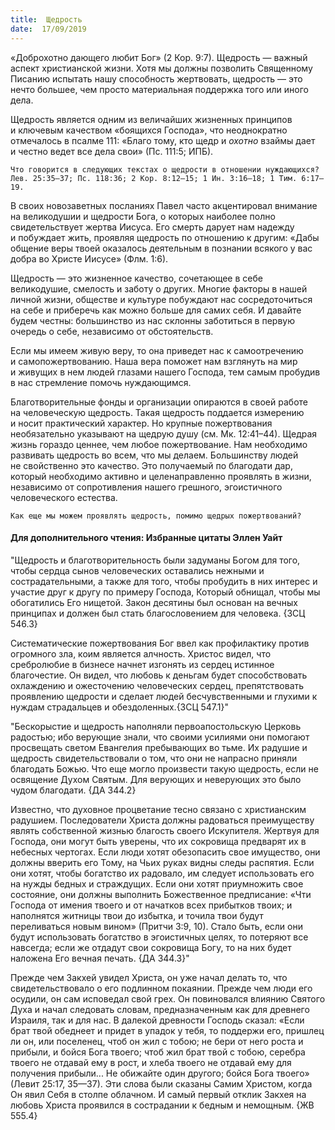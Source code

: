 ```yaml
---
title:  Щедрость
date:  17/09/2019
---
```


«Доброхотно дающего любит Бог» (2 Кор. 9:7). Щедрость — важный аспект христианской жизни. Хотя мы должны позволить Священному Писанию испытать нашу способность жертвовать, щедрость — это нечто большее, чем просто материальная поддержка того или иного дела.

Щедрость является одним из величайших жизненных принципов и ключевым качеством «боящихся Господа», что неоднократно отмечалось в псалме 111: «Благо тому, кто щедр и _охотно_ взаймы дает и честно ведет все дела свои» (Пс. 111:5; ИПБ).

`Что говорится в следующих текстах о щедрости в отношении нуждающихся? Лев. 25:35–37; Пс. 118:36; 2 Кор. 8:12–15; 1 Ин. 3:16–18; 1 Тим. 6:17–19.`

В своих новозаветных посланиях Павел часто акцентировал внимание на великодушии и щедрости Бога, о которых наиболее полно свидетельствует жертва Иисуса. Его смерть дарует нам надежду и побуждает жить, проявляя щедрость по отношению к другим: «Дабы общение веры твоей оказалось деятельным в познании всякого у вас добра во Христе Иисусе» (Флм. 1:6).

Щедрость — это жизненное качество, сочетающее в себе великодушие, смелость и заботу о других. Многие факторы в нашей личной жизни, обществе и культуре побуждают нас сосредоточиться на себе и приберечь как можно больше для самих себя. И давайте будем честны: большинство из нас склонны заботиться в первую очередь о себе, независимо от обстоятельств.

Если мы имеем живую веру, то она приведет нас к самоотречению и самопожертвованию. Наша вера поможет нам взглянуть на мир и живущих в нем людей глазами нашего Господа, тем самым пробудив в нас стремление помочь нуждающимся.

Благотворительные фонды и организации опираются в своей работе на человеческую щедрость. Такая щедрость поддается измерению и носит практический характер. Но крупные пожертвования необязательно указывают на щедрую душу (см. Мк. 12:41–44). Щедрая жизнь гораздо ценнее, чем любое пожертвование. Нам необходимо развивать щедрость во всем, что мы делаем. Большинству людей не свойственно это качество. Это получаемый по благодати дар, который необходимо активно и целенаправленно проявлять в жизни, независимо от сопротивления нашего грешного, эгоистичного человеческого естества.

`Как еще мы можем проявлять щедрость, помимо щедрых пожертвований?`

#### Для дополнительного чтения: Избранные цитаты Эллен Уайт

"Щедрость и благотворительность были задуманы Богом для того, чтобы сердца сынов человеческих оставались нежными и сострадательными, а также для того, чтобы пробудить в них интерес и участие друг к другу по примеру Господа, Который обнищал, чтобы мы обогатились Его нищетой. Закон десятины был основан на вечных принципах и должен был стать благословением для человека. {3СЦ 546.3}

Систематические пожертвования Бог ввел как профилактику против огромного зла, коим является алчность. Христос видел, что сребролюбие в бизнесе начнет изгонять из сердец истинное благочестие. Он видел, что любовь к деньгам будет способствовать охлаждению и ожесточению человеческих сердец, препятствовать проявлению щедрости и сделает людей бесчувственными и глухими к нуждам страдальцев и обездоленных.{3СЦ 547.1}"

"Бескорыстие и щедрость наполняли первоапостольскую Церковь радостью; ибо верующие знали, что своими усилиями они помогают просвещать светом Евангелия пребывающих во тьме. Их радушие и щедрость свидетельствовали о том, что они не напрасно приняли благодать Божью. Что еще могло произвести такую щедрость, если не освящение Духом Святым. Для верующих и неверующих это было чудом благодати. {ДА 344.2}

Известно, что духовное процветание тесно связано с христианским радушием. Последователи Христа должны радоваться преимуществу являть собственной жизнью благость своего Искупителя. Жертвуя для Господа, они могут быть уверены, что их сокровища предварят их в небесных чертогах. Если люди хотят обезопасить свое имущество, они должны вверить его Тому, на Чьих руках видны следы распятия. Если они хотят, чтобы богатство их радовало, им следует использовать его на нужды бедных и страждущих. Если они хотят приумножить свое состояние, они должны выполнить Божественное предписание: «Чти Господа от имения твоего и от начатков всех прибытков твоих; и наполнятся житницы твои до избытка, и точила твои будут переливаться новым вином» (Притчи 3:9, 10). Стало быть, если они будут использовать богатство в эгоистичных целях, то потеряют все навсегда; если же отдадут свои сокровища Богу, то на них будет наложена Его вечная печать. {ДА 344.3}"

Прежде чем Закхей увидел Христа, он уже начал делать то, что свидетельствовало о его подлинном покаянии. Прежде чем люди его осудили, он сам исповедал свой грех. Он повиновался влиянию Святого Духа и начал следовать словам, предназначенным как для древнего Израиля, так и для нас. В далекой древности Господь сказал: «Если брат твой обеднеет и придет в упадок у тебя, то поддержи его, пришлец ли он, или поселенец, чтоб он жил с тобою; не бери от него роста и прибыли, и бойся Бога твоего; чтоб жил брат твой с тобою, серебра твоего не отдавай ему в рост, и хлеба твоего не отдавай ему для получения прибыли... Не обижайте один другого; бойся Бога твоего» (Левит 25:17, 35—37). Эти слова были сказаны Самим Христом, когда Он явил Себя в столпе облачном. И самый первый отклик Закхея на любовь Христа проявился в сострадании к бедным и немощным. {ЖВ 555.4}